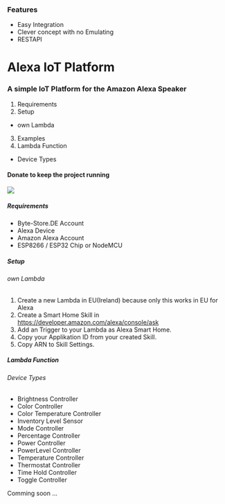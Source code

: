 ### Features

- Easy Integration
- Clever concept with no Emulating
- RESTAPI


# Alexa IoT Platform
### A simple IoT Platform for the Amazon Alexa Speaker

1. Requirements
2. Setup
  - own Lambda
3. Examples
4. Lambda Function
  - Device Types


#### Donate to keep the project running
[![](https://www.paypalobjects.com/webstatic/en_US/i/buttons/PP_logo_h_100x26.png)](https://paypal.me/bytestorede)

##### Requirements
- Byte-Store.DE Account
- Alexa Device
- Amazon Alexa Account
- ESP8266 / ESP32 Chip or NodeMCU


##### Setup
###### own Lambda
1. Create a new Lambda in EU(Ireland) because only this works in EU for Alexa
2. Create a Smart Home Skill in https://developer.amazon.com/alexa/console/ask
3. Add an Trigger to your Lambda as Alexa Smart Home.
4. Copy your Applikation ID from your created Skill.
5. Copy ARN to Skill Settings.


##### Lambda Function
###### Device Types
- Brightness Controller
- Color Controller
- Color Temperature Controller
- Inventory Level Sensor
- Mode Controller
- Percentage Controller
- Power Controller
- PowerLevel Controller
- Temperature Controller
- Thermostat Controller
- Time Hold Controller
- Toggle Controller


Comming soon ...

